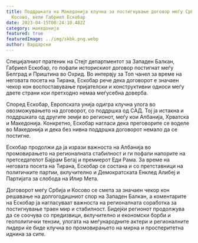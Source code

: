 ```yaml
---
title: Поддршката на Македонија клучна за постигнување договор меѓу Србија и
  Косово, вели Габриел Ескобар
date: 2023-04-15T00:24:10.482Z
category: македонија
featured: true
featuredImage: ../img/skbk.png.webp
author: Вардарски
---
```


Специјалниот пратеник на Стејт департментот за Западен Балкан, Габриел Ескобар, го пофали историскиот договор постигнат меѓу Белград и Приштина во Охрид. Во интервју за Топ чанел за време на неговата посета на Тирана, Ескобар рече дека договорот е значаен чекор кон воспоставување пријателски и конструктивни односи меѓу двете страни кои претходно немаа меѓусебна доверба.

Според Ескобар, Европската унија одигра клучна улога во овозможувањето на договорот, со поддршка од САД. Тој ја истакна и поддршката од другите земји во регионот, меѓу кои Албанија, Хрватска и Македонија. Конкретно, Ескобар нагласи дека преговорите се воделе во Македонија и дека без нивна поддршка договорот немало да се постигне.

Ескобар продолжи да ја изрази важноста на Албанија во промовирањето на регионалната стабилност и ги пофали напорите на претседателот Бајрам Бегај и премиерот Еди Рама. За време на неговата посета на Тирана, Ескобар се состана и со претставници на политичките партии, вклучително и Демократската Енклед Алибеј и Партијата за слобода на Илир Мета.

Договорот меѓу Србија и Косово се смета за значаен чекор кон решавање на долгогодишниот спор на Западен Балкан, а коментарите на Ескобар ја нагласуваат важноста на регионалната соработка за постигнување траен мир и стабилност. Бидејќи регионот продолжува да се соочува со предизвици, вклучително и економски борби и геополитички тензии, улогата на меѓународните актери и регионалните лидери ќе биде клучна во промовирањето на мирна и просперитетна иднина за сите.
